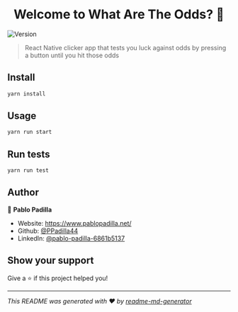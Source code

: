 <h1 align="center">Welcome to What Are The Odds? 👋</h1>
<p>
  <img alt="Version" src="https://img.shields.io/badge/version-1.0.0-blue.svg?cacheSeconds=2592000" />
</p>

> React Native clicker app that tests you luck against odds by pressing a button until you hit those odds

## Install

```sh
yarn install
```

## Usage

```sh
yarn run start
```

## Run tests

```sh
yarn run test
```

## Author

👤 **Pablo Padilla**

* Website: https://www.pablopadilla.net/
* Github: [@PPadilla44](https://github.com/PPadilla44)
* LinkedIn: [@pablo-padilla-6861b5137](https://linkedin.com/in/pablo-padilla-6861b5137)

## Show your support

Give a ⭐️ if this project helped you!

***
_This README was generated with ❤️ by [readme-md-generator](https://github.com/kefranabg/readme-md-generator)_